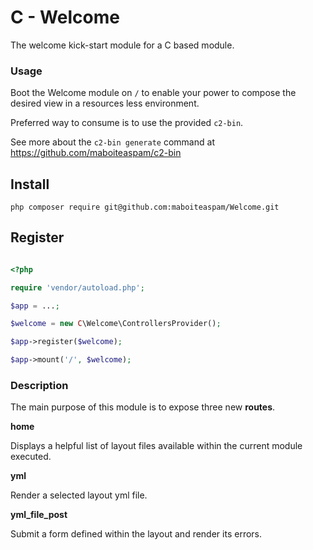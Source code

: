 # C - Welcome

The welcome kick-start module for a C based module.

### Usage

Boot the Welcome module on `/` to enable your power to compose the desired view
in a resources less environment.

Preferred way to consume is to use the provided `c2-bin`.

See more about the `c2-bin generate` command at https://github.com/maboiteaspam/c2-bin


## Install

```
php composer require git@github.com:maboiteaspam/Welcome.git
```

## Register

```php

<?php

require 'vendor/autoload.php';

$app = ...;

$welcome = new C\Welcome\ControllersProvider();

$app->register($welcome);

$app->mount('/', $welcome);

```

### Description

The main purpose of this module is to expose three new __routes__.

__home__

Displays a helpful list of layout files available within the current module executed.

__yml__

Render a selected layout yml file.

__yml_file_post__

Submit a form defined within the layout and render its errors.

